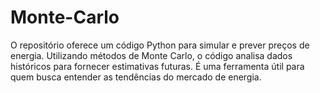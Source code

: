# Monte-Carlo
O repositório oferece um código Python para simular e prever preços de energia. Utilizando métodos de Monte Carlo, o código analisa dados históricos para fornecer estimativas futuras. É uma ferramenta útil para quem busca entender as tendências do mercado de energia.
